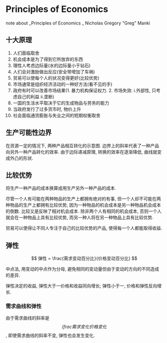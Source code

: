 # Principles of Economics

note about _Principles of Economics _ Nicholas Gregory "Greg" Manki

## 十大原理
1. 人们面临取舍
2. 机会成本是为了得到它所放弃的东西
3. 理性人考虑边际量(水的边际量小于钻石)
4. 人们会对激励做出反应(安全带增加了车祸)
5. 贸易可以使每个人的状况变得更好(比较优势)
6. 市场通常是组织经济活动的一种好方法(看不见的手)
7. 政府有时可以改善市场结果(1. 暴力机构保证权力. 2. 市场失效: i.外部性, 只考虑自己的利益 ii.垄断)
8. 一国的生活水平取决于它的生成物品与劳务的能力
9. 当政府发行了过多货币时, 物价上升
10. 社会面临通货膨胀与失业之间的短期权衡取舍

## 生产可能性边界
在资源一定的情况下, 两种产品相互转化的示意图.
边界上的斜率代表了一种产品向另外一种产品转化的效率. 由于边际递减原理, 转换的效率在逐渐降低, 曲线就变成外凸的形状.

## 比较优势
将生产一种产品的成本换算成用生产另外一种产品的成本.

尽管一个人有可能在两种物品的生产上都拥有绝对的有事, 但一个人却不可能在两种物品的生产上都拥有比较优势, 因为一种物品的机会成本是另一种物品机会成本的倒数. 比较又是反映了相对机会成本. 除非两个人有相同的机会成本, 否则一个人就会在一种物品上具有比较优势, 而另一种人将在另一种物品上具有比较优势.

贸易可以使得让不同人专注于自己的比较优势的产品, 使得每一个人都能取得收益.

## 弹性
$$ 弹性 = \frac{需求变动百分比}{价格变动百分比} $$

中点法, 用变动的中点作为分母, 避免相同的变动量但由于变动的方向的不同造成的差异.

弹性决定的收益, 弹性大于一价格和收益同向增长; 弹性小于一, 价格和弹性反向增长.

### 需求曲线和弹性
由于需求曲线的斜率是$$/frac{需求变化}{价格变化}$$, 即使需求曲线的斜率不变, 弹性也会发生变化.

